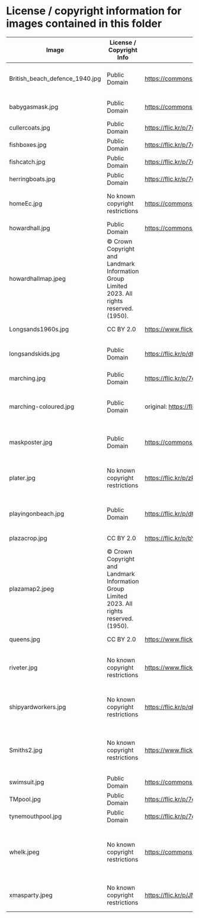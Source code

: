 # License / copyright information for images contained in this folder

| Image                        | License / Copyright Info                                                                    | Source                                                                                                                                               | Creator                                                                |
|------------------------------|---------------------------------------------------------------------------------------------|------------------------------------------------------------------------------------------------------------------------------------------------------|------------------------------------------------------------------------|
| British_beach_defence_1940.jpg | Public Domain                                                                               | <https://commons.wikimedia.org/wiki/File:British_beach_defence_1940.jpg>                                                                             | Lieutenant E.G. Malindine / IWM                                        |
| babygasmask.jpg              | Public Domain                                                                               | <https://commons.wikimedia.org/wiki/File:A_nurse_places_a_crying_baby_into_its_gas_respirator_during_a_drill_at_a_London_hospital_in_1940._D651.jpg> | Ministry of Information / IWM                                          |
| cullercoats.jpg | Public Domain | <https://flic.kr/p/7dcysm> | Newcastle Libraries                                                    | 
| fishboxes.jpg                | Public Domain                                                                               | <https://flic.kr/p/7d8RNn>                                                                                                                           | Newcastle Libraries                                                    |
| fishcatch.jpg                | Public Domain                                                                               | <https://flic.kr/p/7dFSGS>                                                                                                                           | Newcastle Libraries                                                    |
| herringboats.jpg             | Public Domain                                                                               | <https://flic.kr/p/7dBwx1>                                                                                                                           | Newcastle Libraries                                                    |
| homeEc.jpg | No known copyright restrictions | <https://commons.wikimedia.org/wiki/File:Home_Economics_Lab,_Goshen_College_(7550123046).jpg> | Mennonite Church USA Archives |
| howardhall.jpg               | Public Domain                                                                               | <https://commons.wikimedia.org/wiki/File:Howard_hall.jpg>                                                                                            | Unknown                                                                |
| howardhallmap.jpeg           | © Crown Copyright and Landmark Information Group Limited 2023. All rights reserved. (1950). |                                                                                                                                                      |
| Longsands1960s.jpg           | CC BY 2.0                                                                                   | <https://www.flickr.com/photos/terry_wha/2263106008/in/album-72157594391750659/>                                                                     | Terry Whalebone                                                        | 
| longsandskids.jpg            | Public Domain                                                                               | <https://flic.kr/p/dtNdZ7>                                                                                                                           | Laszlo Torday / Newcastle Libraries                                    |
| marching.jpg | Public Domain | <https://flic.kr/p/7eooWK> | Newcastle Libraries                                                    |
| marching-coloured.jpg | Public Domain | original: <https://flic.kr/p/7eooWK> | Newcastle Librarires, coloured using [palette.fm](https://palette.fm/) |
| maskposter.jpg               | Public Domain                                                                               | <https://commons.wikimedia.org/wiki/File:Hitler_Will_Send_No_Warning_Art.IWMPST13861.jpg>                                                            | Ministry of Home Security / IWM                                        | 
| plater.jpg                   | No known copyright restrictions                                                             | <https://flic.kr/p/zPPZNi>                                                                                                                           | Tyne & Wear Archives and Museums                                       | 
| playingonbeach.jpg | Public Domain | <https://flic.kr/p/dtGFpi> | Laszlo Torday / Newcastle Libraries                                    | 
| plazacrop.jpg                | CC BY 2.0                                                                                   | <https://flic.kr/p/bY7GPu>                                                                                                                           | Jason Judge                                                            |
| plazamap2.jpeg               | © Crown Copyright and Landmark Information Group Limited 2023. All rights reserved. (1950). |                                                                                                                                                      | 
| queens.jpg                   | CC BY 2.0                                                                                   | <https://www.flickr.com/photos/hartman045/2870127270/>                                                                                               | Bill Hartmann                                                          |
| riveter.jpg                  | No known copyright restrictions                                                             | <https://www.flickr.com/photos/twm_news/9105516151/>                                                                                                 | Tyne & Wear Archives and Museums                                       | 
| shipyardworkers.jpg          | No known copyright restrictions                                                             | <https://flic.kr/p/qK4yf2>                                                                                                                           | Tyne & Wear Archives and Museums                                       | 
| Smiths2.jpg                  | No known copyright restrictions                                                             | <https://www.flickr.com/photos/twm_news/5761877714/>                                                                                                 | Turners / Tyne & Wear Archives and Museums                             | 
| swimsuit.jpg                 | Public Domain                                                                               | <https://commons.wikimedia.org/wiki/File:Knitted_swimsuit_pattern.jpg>                                                                               |                                                                        |
| TMpool.jpg                   | Public Domain                                                                               | <https://flic.kr/p/7ecMow>                                                                                                                           | Newcastle Libraries                                                    |
| tynemouthpool.jpg            | Public Domain                                                                               | <https://flic.kr/p/7deyVL>                                                                                                                           | Newcastle Libraries                                                    |
| whelk.jpeg                   | No known copyright restrictions | <https://commons.wikimedia.org/wiki/File:FMIB_38567_English_Whelk_and_its_Egg_Cocoons.jpeg> | Freshwater and Marine Image Bank, University of Washington             |
 | xmasparty.jpeg | No known copyright restrictions | <https://flic.kr/p/JNcVgS> | Tyne & Wear Archives & Museums                                         | 






